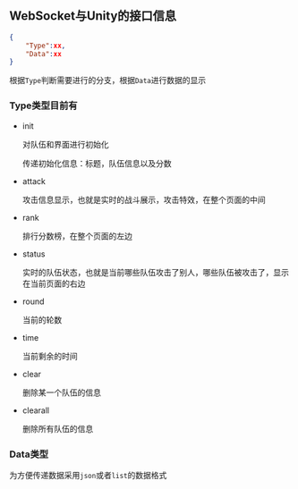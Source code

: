 ## WebSocket与Unity的接口信息

```json
{
    "Type":xx,
    "Data":xx
}
```

根据`Type`判断需要进行的分支，根据`Data`进行数据的显示

### Type类型目前有

+ init

  对队伍和界面进行初始化

  传递初始化信息：标题，队伍信息以及分数

+ attack

  攻击信息显示，也就是实时的战斗展示，攻击特效，在整个页面的中间

+ rank

  排行分数榜，在整个页面的左边

+ status

  实时的队伍状态，也就是当前哪些队伍攻击了别人，哪些队伍被攻击了，显示在当前页面的右边

+ round

  当前的轮数

+ time

  当前剩余的时间

+ clear

  删除某一个队伍的信息

+ clearall

  删除所有队伍的信息

### Data类型

为方便传递数据采用`json`或者`list`的数据格式





